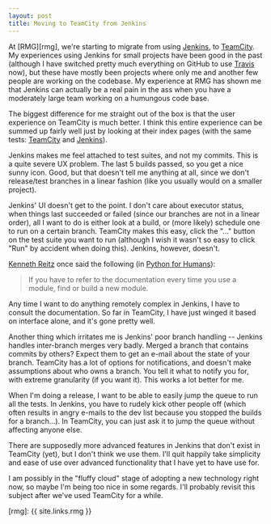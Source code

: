 ```yaml
---
layout: post
title: Moving to TeamCity from Jenkins
---
```


At [RMG][rmg], we're starting to migrate from using [Jenkins][jenkins], to
[TeamCity][teamcity]. My experiences using Jenkins for small projects have been
good in the past (although I have switched pretty much everything on GitHub to
use [Travis][travis] now), but these have mostly been projects where only me
and another few people are working on the codebase. My experience at RMG has
shown me that Jenkins can actually be a real pain in the ass when you have a
moderately large team working on a humungous code base.

The biggest difference for me straight out of the box is that the user
experience on TeamCity is much better. I think this entire experience can be
summed up fairly well just by looking at their index pages (with the same
tests:
[TeamCity](http://farm4.staticflickr.com/3710/9725615004_604b6e51c8_o.jpg) and
[Jenkins](http://farm3.staticflickr.com/2889/9722386993_fee81b154a_o.jpg)).

Jenkins makes me feel attached to test suites, and not my commits. This is a
quite severe UX problem. The last 5 builds passed, so you get a nice sunny
icon. Good, but that doesn't tell me anything at all, since we don't
release/test branches in a linear fashion (like you usually would on a smaller
project).

Jenkins' UI doesn't get to the point. I don't care about executor status, when
things last succeeded or failed (since our branches are not in a linear order),
all I want to do is either look at a build, or (more likely) schedule one to
run on a certain branch. TeamCity makes this easy, click the "..." button on
the test suite you want to run (although I wish it wasn't so easy to click
"Run" by accident when doing this). Jenkins, however, doesn't.

[Kenneth Reitz][reitz] once said the following (in [Python for Humans][pfh]):

> If you have to refer to the documentation every time you use a module, find
> or build a new module.

Any time I want to do anything remotely complex in Jenkins, I have to consult
the documentation. So far in TeamCity, I have just winged it based on interface
alone, and it's gone pretty well.

Another thing which irritates me is Jenkins' poor branch handling -- Jenkins
handles inter-branch merges very badly. Merged a branch that contains commits
by others? Expect them to get an e-mail about the state of your branch.
TeamCity has a lot of options for notifications, and doesn't make assumptions
about who owns a branch. You tell it what to notify you for, with extreme
granularity (if you want it). This works a lot better for me.

When I'm doing a release, I want to be able to easily jump the queue to run all
the tests. In Jenkins, you have to rudely kick other people off (which often
results in angry e-mails to the dev list because you stopped the builds for a
branch...). In TeamCity, you can just ask it to jump the queue without
affecting anyone else.

There are supposedly more advanced features in Jenkins that don't exist in
TeamCity (yet), but I don't think we use them. I'll quit happily take
simplicity and ease of use over advanced functionality that I have yet to have
use for.

I am possibly in the "fluffy cloud" stage of adopting a new technology right
now, so maybe I'm being too nice in some regards. I'll probably revisit this
subject after we've used TeamCity for a while.

[jenkins]: http://jenkins-ci.org/
[teamcity]: http://www.jetbrains.com/teamcity/
[travis]: https://travis-ci.org/
[reitz]: http://kennethreitz.org/projects/
[pfh]: http://python-for-humans.heroku.com/
[rmg]: {{ site.links.rmg }}
